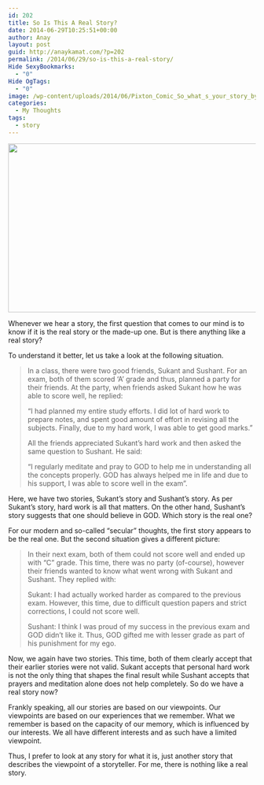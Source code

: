 ```yaml
---
id: 202
title: So Is This A Real Story?
date: 2014-06-29T10:25:51+00:00
author: Anay
layout: post
guid: http://anaykamat.com/?p=202
permalink: /2014/06/29/so-is-this-a-real-story/
Hide SexyBookmarks:
  - "0"
Hide OgTags:
  - "0"
image: /wp-content/uploads/2014/06/Pixton_Comic_So_what_s_your_story_by_Anay_Kamat.png
categories:
  - My Thoughts
tags:
  - story
---
```

[<img class="aligncenter size-full wp-image-203" title="Pixton_Comic_So_what_s_your_story_by_Anay_Kamat" src="http://anaykamat.com/wp-content/uploads/2014/06/Pixton_Comic_So_what_s_your_story_by_Anay_Kamat.png" alt="" width="919" height="343" />](http://anaykamat.com/wp-content/uploads/2014/06/Pixton_Comic_So_what_s_your_story_by_Anay_Kamat.png)

Whenever we hear a story, the first question that comes to our mind is to know if it is the real story or the made-up one. But is there anything like a real story?

To understand it better, let us take a look at the following situation.

> In a class, there were two good friends, Sukant and Sushant. For an exam, both of them scored ‘A’ grade and thus, planned a party for their friends. At the party, when friends asked Sukant how he was able to score well, he replied:
> 
> “I had planned my entire study efforts. I did lot of hard work to prepare notes, and spent good amount of effort in revising all the subjects. Finally, due to my hard work, I was able to get good marks.”
> 
> All the friends appreciated Sukant’s hard work and then asked the same question to Sushant. He said:
> 
> “I regularly meditate and pray to GOD to help me in understanding all the concepts properly. GOD has always helped me in life and due to his support, I was able to score well in the exam”.

Here, we have two stories, Sukant’s story and Sushant’s story. As per Sukant’s story, hard work is all that matters. On the other hand, Sushant’s story suggests that one should believe in GOD. Which story is the real one?

For our modern and so-called “secular” thoughts, the first story appears to be the real one. But the second situation gives a different picture:

> In their next exam, both of them could not score well and ended up with “C” grade. This time, there was no party (of-course), however their friends wanted to know what went wrong with Sukant and Sushant. They replied with:
> 
> Sukant: I had actually worked harder as compared to the previous exam. However, this time, due to difficult question papers and strict corrections, I could not score well.
> 
> Sushant: I think I was proud of my success in the previous exam and GOD didn’t like it. Thus, GOD gifted me with lesser grade as part of his punishment for my ego.

Now, we again have two stories. This time, both of them clearly accept that their earlier stories were not valid. Sukant accepts that personal hard work is not the only thing that shapes the final result while Sushant accepts that prayers and meditation alone does not help completely. So do we have a real story now?

Frankly speaking, all our stories are based on our viewpoints. Our viewpoints are based on our experiences that we remember. What we remember is based on the capacity of our memory, which is influenced by our interests. We all have different interests and as such have a limited viewpoint.

Thus, I prefer to look at any story for what it is, just another story that describes the viewpoint of a storyteller. For me, there is nothing like a real story.